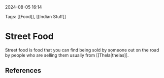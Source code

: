 2024-08-05 16:14

Tags: [[Food]], [[Indian Stuff]]


# Street Food
Street food is food that you can find being sold by someone out on the road by people who are selling them usually from [[Thela|thelas]].


## References